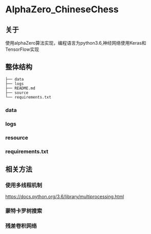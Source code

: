 # AlphaZero_ChineseChess
## 关于
使用alphaZero算法实现，编程语言为python3.6,神经网络使用Keras和TensorFlow实现
## 整体结构
```
├── data
├── logs
├── README.md
├── source
└── requirements.txt
```
### data
### logs
### resource
### requirements.txt
## 相关方法
### 使用多线程机制
https://docs.python.org/3.6/library/multiprocessing.html
### 蒙特卡罗树搜索
### 残差卷积网络
